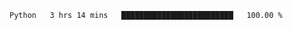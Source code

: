 <!--START_SECTION:waka-->

```txt
Python   3 hrs 14 mins   █████████████████████████   100.00 %
```

<!--END_SECTION:waka-->
